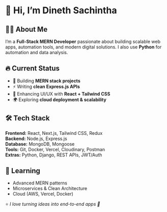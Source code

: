 # 👋 Hi, I’m Dineth Sachintha  

## 👨‍💻 About Me  
I’m a **Full-Stack MERN Developer** passionate about building scalable web apps, automation tools, and modern digital solutions. I also use **Python** for automation and data analysis.  

## 🔥 Current Status  
- 🚀 Building **MERN stack projects**  
- ⚡ Writing **clean Express.js APIs**  
- 🎨 Enhancing UI/UX with **React + Tailwind CSS**  
- 🌍 Exploring **cloud deployment & scalability**  

## 🛠️ Tech Stack  
**Frontend:** React, Next.js, Tailwind CSS, Redux  
**Backend:** Node.js, Express.js  
**Database:** MongoDB, Mongoose  
**Tools:** Git, Docker, Vercel, Cloudinary, Postman  
**Extras:** Python, Django, REST APIs, JWT/Auth  

## 🌱 Learning  
- Advanced MERN patterns  
- Microservices & Clean Architecture  
- Cloud (AWS, Vercel, Docker)  

⭐️ *I love turning ideas into end-to-end apps 🚀*  

<!---
DS-Vijayapala/DS-Vijayapala is a ✨ special ✨ repository because its `README.md` (this file) appears on your GitHub profile.
You can click the Preview link to take a look at your changes.
--->
